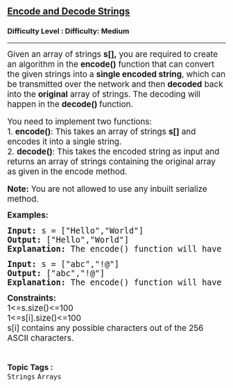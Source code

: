 <h2><a href="https://www.geeksforgeeks.org/problems/encode-and-decode-strings/1?page=1&category=Arrays&difficulty=Medium&status=unsolved&sortBy=accuracy">Encode and Decode Strings</a></h2><h3>Difficulty Level : Difficulty: Medium</h3><hr><div class="problems_problem_content__Xm_eO"><p><span style="font-size: 14pt;">Given an array of strings <strong>s[],</strong> you are required to create an algorithm in the <strong>encode()</strong> function that can convert the given strings into a <strong>single encoded string</strong>, which can be transmitted over the network and then <strong>decoded</strong> back into the <strong>original</strong> array of strings. The decoding will happen in the <strong>decode() </strong>function.</span><br><br><span style="font-size: 14pt;">You need to implement two functions:</span><br><span style="font-size: 14pt;">1. <strong>encode()</strong>: This takes an array of strings <strong>s[]</strong> and encodes it into a single string.&nbsp;</span><br><span style="font-size: 14pt;">2. <strong>decode()</strong>: This takes the encoded string as input and returns an array of strings containing the original array as given in the encode method.</span><br><br><span style="font-size: 14pt;"><strong>Note:</strong> You are not allowed to use any inbuilt serialize method.&nbsp;&nbsp;</span></p>
<p><span style="font-size: 14pt;"><strong>Examples:</strong></span></p>
<pre><span style="font-size: 14pt;"><strong>Input: </strong>s =<strong> </strong>["Hello","World"]<strong><br>Output:&nbsp;</strong>["Hello","World"]<strong><br>Explanation: </strong>The encode() function will have the str as input, it will be encoded by one machine. Then another machine will receive the encoded string as the input parameter and then will decode it to its original form.</span></pre>
<pre><span style="font-size: 14pt;"><strong>Input: </strong>s =<strong>&nbsp;</strong>["abc","!@"]<strong><br>Output:&nbsp;</strong>["abc","!@"]<strong><br>Explanation:&nbsp;</strong>The encode() function will have the str as input, here there are two strings, one is "abc" and the other one has some special characters. It will be encoded by one machine. Then another machine will receive the encoded string as the input parameter and then will decode it to its original form.<br></span></pre>
<p><span style="font-size: 14pt;"><strong>Constraints:<br></strong>1&lt;=s.size()&lt;=100<br>1&lt;=s[i].size()&lt;=100<br>s[i] contains any possible characters out of the 256 ASCII characters.</span></p></div><br><p><span style=font-size:18px><strong>Topic Tags : </strong><br><code>Strings</code>&nbsp;<code>Arrays</code>&nbsp;